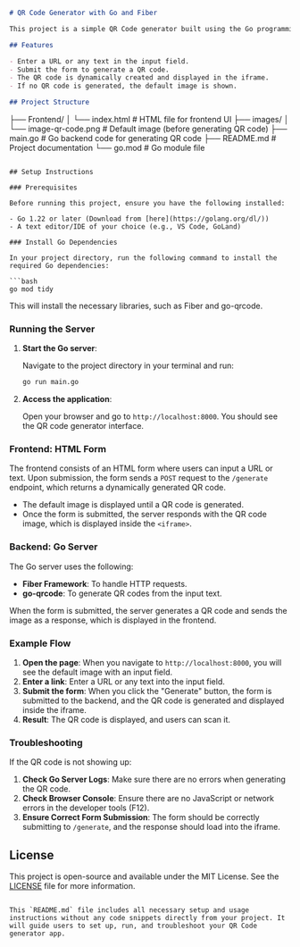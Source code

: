 
```markdown
# QR Code Generator with Go and Fiber

This project is a simple QR Code generator built using the Go programming language with the [Fiber](https://github.com/gofiber/fiber) web framework and the [go-qrcode](https://github.com/skip2/go-qrcode) package. The frontend uses HTML and Bootstrap for styling.

## Features

- Enter a URL or any text in the input field.
- Submit the form to generate a QR code.
- The QR code is dynamically created and displayed in the iframe.
- If no QR code is generated, the default image is shown.

## Project Structure

```
├── Frontend/
│   └── index.html         # HTML file for frontend UI
├── images/
│   └── image-qr-code.png  # Default image (before generating QR code)
├── main.go                # Go backend code for generating QR code
├── README.md              # Project documentation
└── go.mod                 # Go module file
```

## Setup Instructions

### Prerequisites

Before running this project, ensure you have the following installed:

- Go 1.22 or later (Download from [here](https://golang.org/dl/))
- A text editor/IDE of your choice (e.g., VS Code, GoLand)

### Install Go Dependencies

In your project directory, run the following command to install the required Go dependencies:

```bash
go mod tidy
```

This will install the necessary libraries, such as Fiber and go-qrcode.

### Running the Server

1. **Start the Go server**: 

   Navigate to the project directory in your terminal and run:

   ```bash
   go run main.go
   ```

2. **Access the application**: 

   Open your browser and go to `http://localhost:8000`. You should see the QR code generator interface.

### Frontend: HTML Form

The frontend consists of an HTML form where users can input a URL or text. Upon submission, the form sends a `POST` request to the `/generate` endpoint, which returns a dynamically generated QR code.

- The default image is displayed until a QR code is generated.
- Once the form is submitted, the server responds with the QR code image, which is displayed inside the `<iframe>`.

### Backend: Go Server

The Go server uses the following:

- **Fiber Framework**: To handle HTTP requests.
- **go-qrcode**: To generate QR codes from the input text.

When the form is submitted, the server generates a QR code and sends the image as a response, which is displayed in the frontend.

### Example Flow

1. **Open the page**: When you navigate to `http://localhost:8000`, you will see the default image with an input field.
2. **Enter a link**: Enter a URL or any text into the input field.
3. **Submit the form**: When you click the "Generate" button, the form is submitted to the backend, and the QR code is generated and displayed inside the iframe.
4. **Result**: The QR code is displayed, and users can scan it.

### Troubleshooting

If the QR code is not showing up:

1. **Check Go Server Logs**: Make sure there are no errors when generating the QR code.
2. **Check Browser Console**: Ensure there are no JavaScript or network errors in the developer tools (F12).
3. **Ensure Correct Form Submission**: The form should be correctly submitting to `/generate`, and the response should load into the iframe.

## License

This project is open-source and available under the MIT License. See the [LICENSE](LICENSE) file for more information.

```

This `README.md` file includes all necessary setup and usage instructions without any code snippets directly from your project. It will guide users to set up, run, and troubleshoot your QR Code generator app.